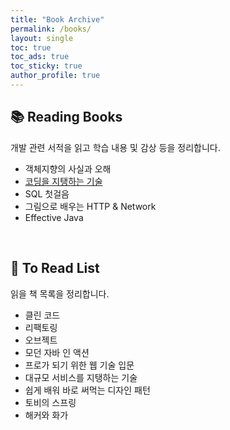 ```yaml
---
title: "Book Archive"
permalink: /books/
layout: single
toc: true
toc_ads: true
toc_sticky: true
author_profile: true
---
```


## 📚 Reading Books

개발 관련 서적을 읽고 학습 내용 및 감상 등을 정리합니다.

* 객체지향의 사실과 오해
* [코딩을 지탱하는 기술](https://xlffm3.github.io/book/technology-supporting-coding/)
* SQL 첫걸음
* 그림으로 배우는 HTTP & Network
* Effective Java

<br>

## 📖 To Read List

읽을 책 목록을 정리합니다.

* 클린 코드
* 리팩토링
* 오브젝트
* 모던 자바 인 액션
* 프로가 되기 위한 웹 기술 입문
* 대규모 서비스를 지탱하는 기술
* 쉽게 배워 바로 써먹는 디자인 패턴
* 토비의 스프링
* 해커와 화가
